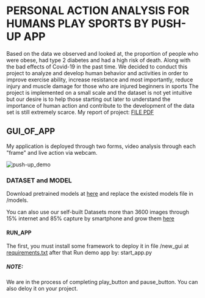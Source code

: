 # PERSONAL ACTION ANALYSIS FOR HUMANS PLAY SPORTS BY PUSH-UP APP
Based on the data we observed and looked at, the proportion of people who were obese, had type 2 diabetes and had a high risk of death.
Along with the bad effects of Covid-19 in the past time. We decided to conduct this project to analyze and develop human behavior and 
activities in order to improve exercise ability, increase resistance and most importantly, reduce injury and muscle damage for those 
who are injured beginners in sports The project is implemented on a small scale and the dataset is not yet intuitive but our desire is
to help those starting out later to understand the importance of human action and contribute to the development of the data set is still extremely scarce.
  My report of project: [FILE PDF](https://github.com/caotri0407/new_app_push-up/files/9223126/AIP391_Report_Team.1.3.pdf)


## GUI_OF_APP
My application is deployed through two forms, video analysis through each "frame" and live action via webcam.

![push-up_demo](https://user-images.githubusercontent.com/85697315/180020713-8c981e3d-61ca-4f51-a64b-6b97cc693c51.png)
### DATASET and MODEL
Download pretrained models at [here](https://drive.google.com/drive/u/0/folders/1SHuN5DJgEalW3lgJzRJs-yUP62KvKXAN) and replace the existed models file in /models.

You can also use our self-built Datasets more than 3600 images through 15% internet and 85% capture by smartphone and grow them [here](https://drive.google.com/drive/u/0/folders/1eKqKVRE_oCc-d0IE9Rc5kfJNIhZ8QXAa)
#### RUN_APP
The first, you must install some framework to deploy it in file /new_gui at [requirements.txt](https://github.com/caotri0407/new_app_push-up/files/9166251/requirements.txt)
 after that  Run demo app by: start_app.py 

##### NOTE:
We are in the process of completing play_button and pause_button. You can also deloy it on your project.
